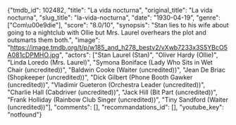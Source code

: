 {"tmdb_id": 102482, "title": "La vida nocturna", "original_title": "La vida nocturna", "slug_title": "la-vida-nocturna", "date": "1930-04-19", "genre": ["Com\u00e9die"], "score": "8.0/10", "synopsis": "Stan lies to his wife about going to a nightclub with Ollie but Mrs. Laurel overhears the plot and outsmarts them both.", "image": "https://image.tmdb.org/t/p/w185_and_h278_bestv2/vXwb7233x3S5YBcO5A081cDPMHO.jpg", "actors": ["Stan Laurel (Stan)", "Oliver Hardy (Ollie)", "Linda Loredo (Mrs. Laurel)", "Symona Boniface (Lady Who Sits in Wet Chair (uncredited))", "Baldwin Cooke (Waiter (uncredited))", "Jean De Briac (Shopkeeper (uncredited))", "Dick Gilbert (Phone Booth Gawker (uncredited))", "Vladimir Gueteron (Orchestra Leader (uncredited))", "Charlie Hall (Cabdriver (uncredited))", "Jack Hill (Bit Part (uncredited))", "Frank Holliday (Rainbow Club Singer (uncredited))", "Tiny Sandford (Waiter (uncredited))"], "comments": [], "recommandations_id": [], "youtube_key": "notfound"}